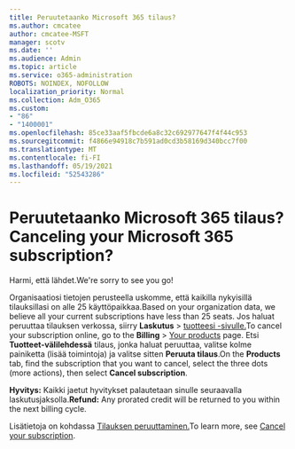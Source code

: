 ```yaml
---
title: Peruutetaanko Microsoft 365 tilaus?
ms.author: cmcatee
author: cmcatee-MSFT
manager: scotv
ms.date: ''
ms.audience: Admin
ms.topic: article
ms.service: o365-administration
ROBOTS: NOINDEX, NOFOLLOW
localization_priority: Normal
ms.collection: Adm_O365
ms.custom:
- "86"
- "1400001"
ms.openlocfilehash: 85ce33aaf5fbcde6a8c32c692977647f4f44c953
ms.sourcegitcommit: f4866e94918c7b591ad0cd3b58169d340bcc7f00
ms.translationtype: MT
ms.contentlocale: fi-FI
ms.lasthandoff: 05/19/2021
ms.locfileid: "52543286"
---
```

# <a name="canceling-your-microsoft-365-subscription"></a><span data-ttu-id="75e22-102">Peruutetaanko Microsoft 365 tilaus?</span><span class="sxs-lookup"><span data-stu-id="75e22-102">Canceling your Microsoft 365 subscription?</span></span>

<span data-ttu-id="75e22-103">Harmi, että lähdet.</span><span class="sxs-lookup"><span data-stu-id="75e22-103">We're sorry to see you go!</span></span>
  
<span data-ttu-id="75e22-104">Organisaatiosi tietojen perusteella uskomme, että kaikilla nykyisillä tilauksillasi on alle 25 käyttöpaikkaa.</span><span class="sxs-lookup"><span data-stu-id="75e22-104">Based on your organization data, we believe all your current subscriptions have less than 25 seats.</span></span> <span data-ttu-id="75e22-105">Jos haluat peruuttaa tilauksen verkossa, siirry **Laskutus** \> [tuotteesi -sivulle.](https://go.microsoft.com/fwlink/p/?linkid=842054)</span><span class="sxs-lookup"><span data-stu-id="75e22-105">To cancel your subscription online, go to the **Billing** \> [Your products](https://go.microsoft.com/fwlink/p/?linkid=842054) page.</span></span> <span data-ttu-id="75e22-106">Etsi **Tuotteet-välilehdessä** tilaus, jonka haluat peruuttaa, valitse kolme painiketta (lisää toimintoja) ja valitse sitten **Peruuta tilaus**.</span><span class="sxs-lookup"><span data-stu-id="75e22-106">On the **Products** tab, find the subscription that you want to cancel, select the three dots (more actions), then select **Cancel subscription**.</span></span>
  
<span data-ttu-id="75e22-107">**Hyvitys:** Kaikki jaetut hyvitykset palautetaan sinulle seuraavalla laskutusjaksolla.</span><span class="sxs-lookup"><span data-stu-id="75e22-107">**Refund:** Any prorated credit will be returned to you within the next billing cycle.</span></span>

<span data-ttu-id="75e22-108">Lisätietoja on kohdassa [Tilauksen peruuttaminen.](/microsoft-365/commerce/subscriptions/cancel-your-subscription)</span><span class="sxs-lookup"><span data-stu-id="75e22-108">To learn more, see [Cancel your subscription](/microsoft-365/commerce/subscriptions/cancel-your-subscription).</span></span>